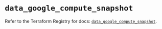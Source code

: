 # `data_google_compute_snapshot`

Refer to the Terraform Registry for docs: [`data_google_compute_snapshot`](https://registry.terraform.io/providers/hashicorp/google/5.39.1/docs/data-sources/compute_snapshot).

